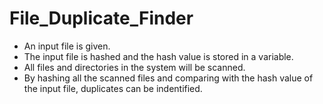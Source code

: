 # File_Duplicate_Finder
* An input file is given.
* The input file is hashed and the hash value is stored in a variable.
* All files and directories in the system will be scanned.
* By hashing all the scanned files and comparing with the hash value of the input file, duplicates can be indentified.
